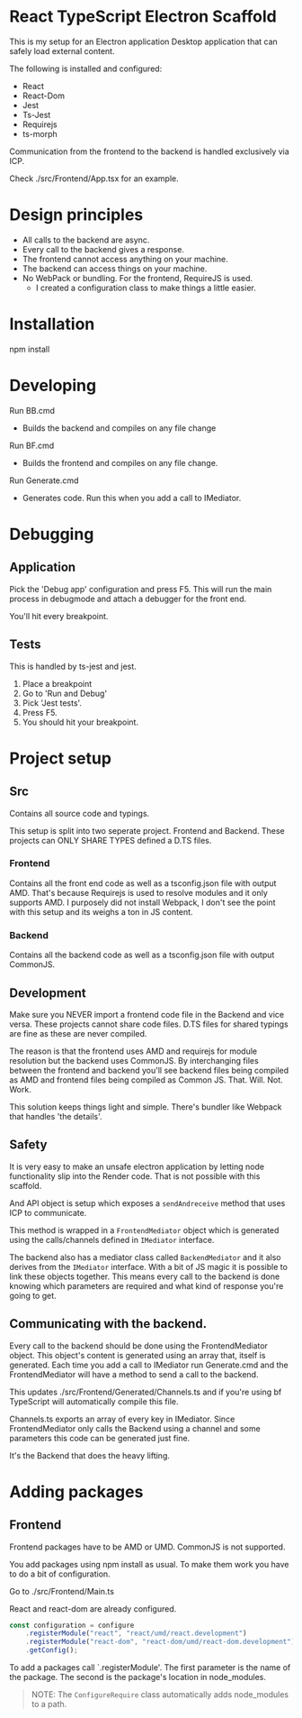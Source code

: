 # React TypeScript Electron Scaffold
This is my setup for an Electron application Desktop application that can safely load external content.

The following is installed and configured:
* React
* React-Dom
* Jest
* Ts-Jest
* Requirejs
* ts-morph

Communication from the frontend to the backend is handled exclusively via ICP. 

Check ./src/Frontend/App.tsx for an example.

# Design principles

* All calls to the backend are async.
* Every call to the backend gives a response.
* The frontend cannot access anything on your machine.
* The backend can access things on your machine.
* No WebPack or bundling. For the frontend, RequireJS is used.
  * I created a configuration class to make things a little easier.


# Installation
npm install

# Developing
Run BB.cmd
 * Builds the backend and compiles on any file change

Run BF.cmd
 * Builds the frontend and compiles on any file change.

Run Generate.cmd
  * Generates code. Run this when you add a call to IMediator.

# Debugging
## Application
Pick the 'Debug app' configuration and press F5. This will run the main process in debugmode and attach a debugger for the front end.

You'll hit every breakpoint.

## Tests
This is handled by ts-jest and jest. 

1. Place a breakpoint
1. Go to 'Run and Debug'
1. Pick 'Jest tests'.
1. Press F5.
1. You should hit your breakpoint.

# Project setup
## Src
Contains all source code and typings.

This setup is split into two seperate project. Frontend and Backend. These projects can ONLY SHARE TYPES defined a D.TS files. 

### Frontend
Contains all the front end code as well as a tsconfig.json file with output AMD. That's because Requirejs is used to resolve modules and it only supports AMD. I purposely did not install Webpack, I don't see the point with this setup and its weighs a ton in JS content.

### Backend
Contains all the backend code as well as a tsconfig.json file with output CommonJS.

## Development
Make sure you NEVER import a frontend code file in the Backend and vice versa. These projects cannot share code files. D.TS files for shared typings are fine as these are never compiled.

The reason is that the frontend uses AMD and requirejs for module resolution but the backend uses CommonJS. By interchanging files between the frontend and backend you'll see backend files being compiled as AMD and frontend files being compiled as Common JS. That. Will. Not. Work.

This solution keeps things light and simple. There's bundler like Webpack that handles 'the details'.

## Safety
It is very easy to make an unsafe electron application by letting node functionality slip into the Render code. That is not possible with this scaffold.

And API object is setup which exposes a `sendAndreceive` method that uses ICP to communicate.

This method is wrapped in a `FrontendMediator` object which is generated using the calls/channels defined in `IMediator` interface. 

The backend also has a mediator class called `BackendMediator` and it also derives from the `IMediator` interface. With a bit of JS magic it is possible
to link these objects together. This means every call to the backend is done knowing which parameters are required and what kind of response you're going to get.

## Communicating with the backend.
Every call to the backend should be done using the FrontendMediator object. This object's content is generated using an array that, itself is generated.
Each time you add a call to IMediator run Generate.cmd and the FrontendMediator will have a method to send a call to the backend.

This updates ./src/Frontend/Generated/Channels.ts and if you're using bf TypeScript will automatically compile this file.

Channels.ts exports an array of every key in IMediator. Since FrontendMediator only calls the Backend using a channel and some parameters this code can be generated just fine.

It's the Backend that does the heavy lifting.

# Adding packages

## Frontend

Frontend packages have to be AMD or UMD. CommonJS is not supported.

You add packages using npm install as usual. To make them work you have to do a bit of configuration.

Go to ./src/Frontend/Main.ts

React and react-dom are already configured.

```ts
const configuration = configure
    .registerModule("react", "react/umd/react.development")
    .registerModule("react-dom", "react-dom/umd/react-dom.development")
    .getConfig();
```

To add a packages call `.registerModule'. The first parameter is the name of the package. The second is the package's location in node_modules.
> NOTE: The `ConfigureRequire` class automatically adds node_modules to a path.
